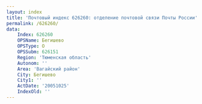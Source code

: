 ```yaml
---
layout: index
title: 'Почтовый индекс 626260: отделение почтовой связи Почты России'
permalink: /626260/
data:
    Index: 626260
    OPSName: Бегишево
    OPSType: О
    OPSSubm: 626151
    Region: 'Тюменская область'
    Autonom: ''
    Area: 'Вагайский район'
    City: Бегишево
    City1: ''
    ActDate: '20051025'
    IndexOld: ''
---
```

